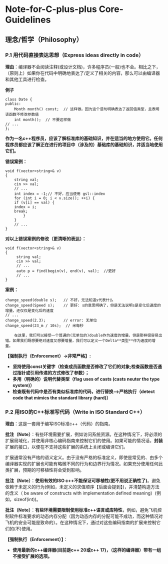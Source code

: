 # Note-for-C-plus-plus Core-Guidelines



## 理念/哲学（Philosophy）

### P.1 **用代码直接表达思想（Express ideas directly in code）**

**理由**：编译器不会阅读注释(或设计文档)，许多程序员(一般)也不会。相比之下，（原则上）如果你在代码中明确地表达了/定义了相关的内容，那么可以由编译器和其他工具进行检查。

**例子**

    class Date {
    public:
        Month month() const;  // 这样做。因为这个语句明确表达了返回值类型，且表明该函数不修改参数值
        int month();  // 不要这样做
    // ...
    };


**作为一名c++程序员，应该了解标准库的基础知识，并在适当的地方使用它。任何程序员都应该了解正在进行的项目中（涉及的）基础库的基础知识，并适当地使用它们。**

**错误案例：**

    void f(vector<string>& v)
    {
    	string val;
   		cin >> val;
        // ...
        int index = -1;// 不好，应当使用 gsl::index
        for (int i = 0; i < v.size(); ++i) {
        if (v[i] == val) {
        index = i;
        break;
            }
        }
        // ...
    }

**对以上错误案例的修改（更清晰的表达）：**

	void f(vector<string>& v)
	{
   		 string val;
   		 cin >> val;
   		 // ...
   		 auto p = find(begin(v), end(v), val);  //更好
   		 // ...
	}


**案例：**
	

	change_speed(double s);   // 不好，无法知道s代表什么
	change_speed(Speed s);    // 更好: s的意思明确了，但是无法说明s是变化后速度的增量，还仅仅是变化后的速度
	// ...
	change_speed(2.3);        // error: 无单位
	change_speed(23_m / 10s);  // 米每秒

        在这里，我们可以接受一个普通的(无单位的)double作为速度的增量，但是那样很容易出错。如果我们既想要绝对速度又想要增量，我们可以定义一个Delta**类型**作为速度的增量。


**【强制执行（Enforcement）->非常严格】:**

   - **坚持使用const关键字（检查成员函数是否修改了它们的对象;检查函数是否通过指针或引用传递的方式修改了参数）；**
   - **多用（明确的）说明代替类型（flag uses of casts (casts neuter the type system)）**
   - **检查既有代码中是否有类似标准库的代码，进行替换-->严格执行（detect code that mimics the standard library (hard)）**

### P.2 用ISO的C++标准写代码（Write in ISO Standard C++）

**理由**：这是一套用于编写ISO标准c++（代码）的指南。

**批注（Note）**：有些环境需要扩展，例如访问系统资源。在这种情况下，将必须的扩展局域化，并使用非核心编码指南来控制它们的使用。如果可能的情况话，**封装**扩展的接口，以便在不支持这些扩展的系统上关闭或编译它们。

扩展通常没有严格的语义定义。由于没有严格的标准定义，即使是常见的、由多个编译器实现的扩展也可能有略微不同的行为和边界行为情况。如果充分使用任何此类扩展，预期的可移植性将会受到影响。

**批注（Note）**：**使用有效的ISO c++不能保证可移植性(更不用说正确性了)**。避免依赖于未定义的行为(例如，未定义的求值顺序【后面会提到】)，并清楚构造方法的含义（ be aware of constructs with implementation defined meaning）(例如，sizeof(int))。

**批注（Note）**：**有些环境需要限制使用标准c++语言或库特性**，例如，避免飞机控制软件标准要求的动态内存分配（因为动态内存的分配可能不成功，而这种情况对飞机的安全可能是致命的）。在这种情况下，通过对这些编码指南的扩展来控制它们的(不)使用。

**【强制执行（Enforcement）】**：
- **使用最新的c++编译器(目前是c++ 20或c++ 17)，（这样的编译器）带有一组不接受扩展的选项。**
